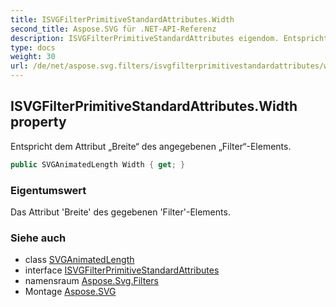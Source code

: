 ```yaml
---
title: ISVGFilterPrimitiveStandardAttributes.Width
second_title: Aspose.SVG für .NET-API-Referenz
description: ISVGFilterPrimitiveStandardAttributes eigendom. Entspricht dem Attribut Breite des angegebenen FilterElements.
type: docs
weight: 30
url: /de/net/aspose.svg.filters/isvgfilterprimitivestandardattributes/width/
---
```

## ISVGFilterPrimitiveStandardAttributes.Width property

Entspricht dem Attribut „Breite“ des angegebenen „Filter“-Elements.

```csharp
public SVGAnimatedLength Width { get; }
```

### Eigentumswert

Das Attribut 'Breite' des gegebenen 'Filter'-Elements.

### Siehe auch

* class [SVGAnimatedLength](../../../aspose.svg.datatypes/svganimatedlength/)
* interface [ISVGFilterPrimitiveStandardAttributes](../)
* namensraum [Aspose.Svg.Filters](../../isvgfilterprimitivestandardattributes/)
* Montage [Aspose.SVG](../../../)


